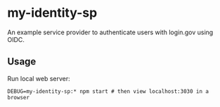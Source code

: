 # my-identity-sp

An example service provider to authenticate users with login.gov using OIDC.

## Usage

Run local web server:

```shell
DEBUG=my-identity-sp:* npm start # then view localhost:3030 in a browser
```
